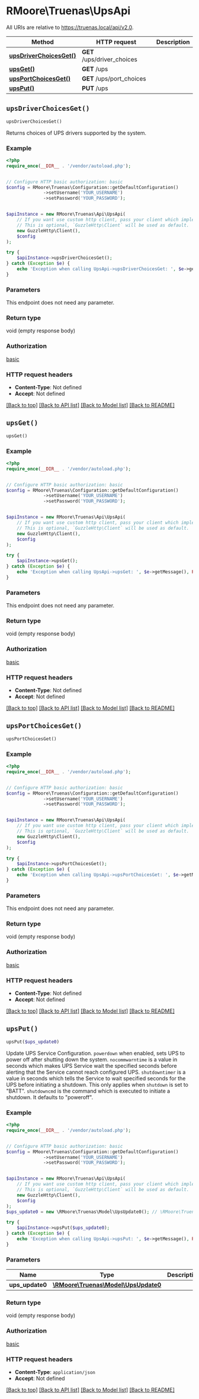 # RMoore\Truenas\UpsApi

All URIs are relative to https://truenas.local/api/v2.0.

Method | HTTP request | Description
------------- | ------------- | -------------
[**upsDriverChoicesGet()**](UpsApi.md#upsDriverChoicesGet) | **GET** /ups/driver_choices | 
[**upsGet()**](UpsApi.md#upsGet) | **GET** /ups | 
[**upsPortChoicesGet()**](UpsApi.md#upsPortChoicesGet) | **GET** /ups/port_choices | 
[**upsPut()**](UpsApi.md#upsPut) | **PUT** /ups | 


## `upsDriverChoicesGet()`

```php
upsDriverChoicesGet()
```



Returns choices of UPS drivers supported by the system.

### Example

```php
<?php
require_once(__DIR__ . '/vendor/autoload.php');


// Configure HTTP basic authorization: basic
$config = RMoore\Truenas\Configuration::getDefaultConfiguration()
              ->setUsername('YOUR_USERNAME')
              ->setPassword('YOUR_PASSWORD');


$apiInstance = new RMoore\Truenas\Api\UpsApi(
    // If you want use custom http client, pass your client which implements `GuzzleHttp\ClientInterface`.
    // This is optional, `GuzzleHttp\Client` will be used as default.
    new GuzzleHttp\Client(),
    $config
);

try {
    $apiInstance->upsDriverChoicesGet();
} catch (Exception $e) {
    echo 'Exception when calling UpsApi->upsDriverChoicesGet: ', $e->getMessage(), PHP_EOL;
}
```

### Parameters

This endpoint does not need any parameter.

### Return type

void (empty response body)

### Authorization

[basic](../../README.md#basic)

### HTTP request headers

- **Content-Type**: Not defined
- **Accept**: Not defined

[[Back to top]](#) [[Back to API list]](../../README.md#endpoints)
[[Back to Model list]](../../README.md#models)
[[Back to README]](../../README.md)

## `upsGet()`

```php
upsGet()
```





### Example

```php
<?php
require_once(__DIR__ . '/vendor/autoload.php');


// Configure HTTP basic authorization: basic
$config = RMoore\Truenas\Configuration::getDefaultConfiguration()
              ->setUsername('YOUR_USERNAME')
              ->setPassword('YOUR_PASSWORD');


$apiInstance = new RMoore\Truenas\Api\UpsApi(
    // If you want use custom http client, pass your client which implements `GuzzleHttp\ClientInterface`.
    // This is optional, `GuzzleHttp\Client` will be used as default.
    new GuzzleHttp\Client(),
    $config
);

try {
    $apiInstance->upsGet();
} catch (Exception $e) {
    echo 'Exception when calling UpsApi->upsGet: ', $e->getMessage(), PHP_EOL;
}
```

### Parameters

This endpoint does not need any parameter.

### Return type

void (empty response body)

### Authorization

[basic](../../README.md#basic)

### HTTP request headers

- **Content-Type**: Not defined
- **Accept**: Not defined

[[Back to top]](#) [[Back to API list]](../../README.md#endpoints)
[[Back to Model list]](../../README.md#models)
[[Back to README]](../../README.md)

## `upsPortChoicesGet()`

```php
upsPortChoicesGet()
```





### Example

```php
<?php
require_once(__DIR__ . '/vendor/autoload.php');


// Configure HTTP basic authorization: basic
$config = RMoore\Truenas\Configuration::getDefaultConfiguration()
              ->setUsername('YOUR_USERNAME')
              ->setPassword('YOUR_PASSWORD');


$apiInstance = new RMoore\Truenas\Api\UpsApi(
    // If you want use custom http client, pass your client which implements `GuzzleHttp\ClientInterface`.
    // This is optional, `GuzzleHttp\Client` will be used as default.
    new GuzzleHttp\Client(),
    $config
);

try {
    $apiInstance->upsPortChoicesGet();
} catch (Exception $e) {
    echo 'Exception when calling UpsApi->upsPortChoicesGet: ', $e->getMessage(), PHP_EOL;
}
```

### Parameters

This endpoint does not need any parameter.

### Return type

void (empty response body)

### Authorization

[basic](../../README.md#basic)

### HTTP request headers

- **Content-Type**: Not defined
- **Accept**: Not defined

[[Back to top]](#) [[Back to API list]](../../README.md#endpoints)
[[Back to Model list]](../../README.md#models)
[[Back to README]](../../README.md)

## `upsPut()`

```php
upsPut($ups_update0)
```



Update UPS Service Configuration.  `powerdown` when enabled, sets UPS to power off after shutting down the system.  `nocommwarntime` is a value in seconds which makes UPS Service wait the specified seconds before alerting that the Service cannot reach configured UPS.  `shutdowntimer` is a value in seconds which tells the Service to wait specified seconds for the UPS before initiating a shutdown. This only applies when `shutdown` is set to \"BATT\".  `shutdowncmd` is the command which is executed to initiate a shutdown. It defaults to \"poweroff\".

### Example

```php
<?php
require_once(__DIR__ . '/vendor/autoload.php');


// Configure HTTP basic authorization: basic
$config = RMoore\Truenas\Configuration::getDefaultConfiguration()
              ->setUsername('YOUR_USERNAME')
              ->setPassword('YOUR_PASSWORD');


$apiInstance = new RMoore\Truenas\Api\UpsApi(
    // If you want use custom http client, pass your client which implements `GuzzleHttp\ClientInterface`.
    // This is optional, `GuzzleHttp\Client` will be used as default.
    new GuzzleHttp\Client(),
    $config
);
$ups_update0 = new \RMoore\Truenas\Model\UpsUpdate0(); // \RMoore\Truenas\Model\UpsUpdate0

try {
    $apiInstance->upsPut($ups_update0);
} catch (Exception $e) {
    echo 'Exception when calling UpsApi->upsPut: ', $e->getMessage(), PHP_EOL;
}
```

### Parameters

Name | Type | Description  | Notes
------------- | ------------- | ------------- | -------------
 **ups_update0** | [**\RMoore\Truenas\Model\UpsUpdate0**](../Model/UpsUpdate0.md)|  | [optional]

### Return type

void (empty response body)

### Authorization

[basic](../../README.md#basic)

### HTTP request headers

- **Content-Type**: `application/json`
- **Accept**: Not defined

[[Back to top]](#) [[Back to API list]](../../README.md#endpoints)
[[Back to Model list]](../../README.md#models)
[[Back to README]](../../README.md)
